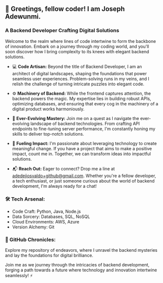 ## 👋 Greetings, fellow coder! I am Joseph Adewunmi.
### A Backend Developer Crafting Digital Solutions

Welcome to the realm where lines of code intertwine to form the backbone of innovation. Embark on a journey through my coding world, and you'll soon discover how I bring complexity to its knees with elegant backend solutions.

- 💻 **Code Artisan:** Beyond the title of Backend Developer, I am an architect of digital landscapes, shaping the foundations that power seamless user experiences. Problem-solving runs in my veins, and I relish the challenge of turning intricate puzzles into elegant code.

- ⚙️ **Machinery of Backend:** While the frontend captures attention, the backend powers the magic. My expertise lies in building robust APIs, optimizing databases, and ensuring that every cog in the machinery of a digital product works harmoniously.

- 🌱 **Ever-Evolving Mastery:** Join me on a quest as I navigate the ever-evolving landscape of backend technologies. From crafting API endpoints to fine-tuning server performance, I'm constantly honing my skills to deliver top-notch solutions.

- 🚀 **Fueling Impact:** I'm passionate about leveraging technology to create meaningful change. If you have a project that aims to make a positive impact, count me in. Together, we can transform ideas into impactful solutions.

- 📬 **Reach Out:** Eager to connect? Drop me a line at adedejiosvaldo+github@gmail.com. Whether you're a fellow developer, a tech enthusiast, or just someone curious about the world of backend development, I'm always ready for a chat!

### 🛠️ Tech Arsenal:
- Code Craft: Python, Java, Node.js
- Data Sorcery: Databases, SQL, NoSQL
- Cloud Environments: AWS, Azure
- Version Alchemy: Git

### 🌟 GitHub Chronicles:
Explore my repository of endeavors, where I unravel the backend mysteries and lay the foundations for digital brilliance.

Join me as we journey through the intricacies of backend development, forging a path towards a future where technology and innovation intertwine seamlessly! ⚡
